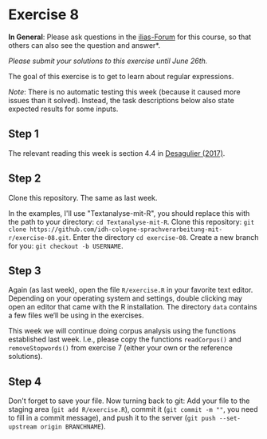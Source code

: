 # Exercise 8

**In General**: Please ask questions in the [ilias-Forum](https://www.ilias.uni-koeln.de/ilias/goto_uk_frm_3270419.html) for this course, so that others can also see the question and answer*.

*Please submit your solutions to this exercise until June 26th.*

The goal of this exercise is to get to learn about regular expressions.

*Note*: There is no automatic testing this week (because it caused more issues than it solved). Instead, the task descriptions below also state expected results for some inputs.

## Step 1

The relevant reading this week is section 4.4 in [Desagulier (2017)](https://www.springer.com/gp/book/9783319645704).

## Step 2

Clone this repository. The same as last week.

In the examples, I'll use "Textanalyse-mit-R", you should replace this with the path to your directory: `cd Textanalyse-mit-R`. Clone this repository: `git clone https://github.com/idh-cologne-sprachverarbeitung-mit-r/exercise-08.git`. Enter the directory `cd exercise-08`. Create a new branch for you: `git checkout -b USERNAME`.

## Step 3
Again (as last week), open the file `R/exercise.R` in your favorite text editor. Depending on your operating system and settings, double clicking may open an editor that came with the R installation. The directory `data` contains a few files we‘ll be using in the exercises.

This week we will continue doing corpus analysis using the functions established last week. I.e., please copy the functions `readCorpus()` and `removeStopwords()` from exercise 7 (either your own or the reference solutions).






## Step 4
Don't forget to save your file.
Now turning back to git: Add your file to the staging area (`git add R/exercise.R`), commit it (`git commit -m ""`, you need to fill in a commit message), and push it to the server (`git push --set-upstream origin BRANCHNAME`).

